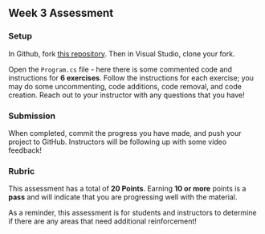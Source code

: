 ## Week 3 Assessment

### Setup

In Github, fork [this repository](https://github.com/memcmahon/Mod1Week3Assessment).  Then in Visual Studio, clone your fork.

Open the `Program.cs` file - here there is some commented code and instructions for **6 exercises**.  Follow the instructions for each exercise; you may do some uncommenting, code additions, code removal, and code creation.  Reach out to your instructor with any questions that you have!

### Submission

When completed, commit the progress you have made, and push your project to GitHub.  Instructors will be following up with some video feedback!

### Rubric

This assessment has a total of **20 Points**.  Earning **10 or more** points is a **pass** and will indicate that you are progressing well with the material.

As a reminder, this assessment is for students and instructors to determine if there are any areas that need additional reinforcement!